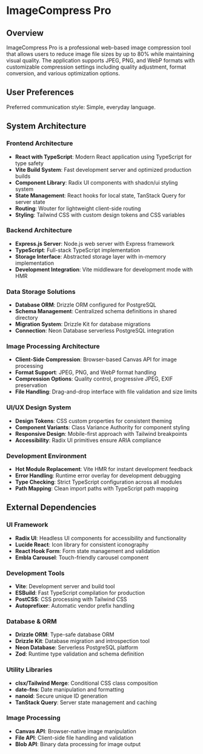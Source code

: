 # ImageCompress Pro

## Overview

ImageCompress Pro is a professional web-based image compression tool that allows users to reduce image file sizes by up to 80% while maintaining visual quality. The application supports JPEG, PNG, and WebP formats with customizable compression settings including quality adjustment, format conversion, and various optimization options.

## User Preferences

Preferred communication style: Simple, everyday language.

## System Architecture

### Frontend Architecture
- **React with TypeScript**: Modern React application using TypeScript for type safety
- **Vite Build System**: Fast development server and optimized production builds
- **Component Library**: Radix UI components with shadcn/ui styling system
- **State Management**: React hooks for local state, TanStack Query for server state
- **Routing**: Wouter for lightweight client-side routing
- **Styling**: Tailwind CSS with custom design tokens and CSS variables

### Backend Architecture
- **Express.js Server**: Node.js web server with Express framework
- **TypeScript**: Full-stack TypeScript implementation
- **Storage Interface**: Abstracted storage layer with in-memory implementation
- **Development Integration**: Vite middleware for development mode with HMR

### Data Storage Solutions
- **Database ORM**: Drizzle ORM configured for PostgreSQL
- **Schema Management**: Centralized schema definitions in shared directory
- **Migration System**: Drizzle Kit for database migrations
- **Connection**: Neon Database serverless PostgreSQL integration

### Image Processing Architecture
- **Client-Side Compression**: Browser-based Canvas API for image processing
- **Format Support**: JPEG, PNG, and WebP format handling
- **Compression Options**: Quality control, progressive JPEG, EXIF preservation
- **File Handling**: Drag-and-drop interface with file validation and size limits

### UI/UX Design System
- **Design Tokens**: CSS custom properties for consistent theming
- **Component Variants**: Class Variance Authority for component styling
- **Responsive Design**: Mobile-first approach with Tailwind breakpoints
- **Accessibility**: Radix UI primitives ensure ARIA compliance

### Development Environment
- **Hot Module Replacement**: Vite HMR for instant development feedback
- **Error Handling**: Runtime error overlay for development debugging
- **Type Checking**: Strict TypeScript configuration across all modules
- **Path Mapping**: Clean import paths with TypeScript path mapping

## External Dependencies

### UI Framework
- **Radix UI**: Headless UI components for accessibility and functionality
- **Lucide React**: Icon library for consistent iconography
- **React Hook Form**: Form state management and validation
- **Embla Carousel**: Touch-friendly carousel component

### Development Tools
- **Vite**: Development server and build tool
- **ESBuild**: Fast TypeScript compilation for production
- **PostCSS**: CSS processing with Tailwind CSS
- **Autoprefixer**: Automatic vendor prefix handling

### Database & ORM
- **Drizzle ORM**: Type-safe database ORM
- **Drizzle Kit**: Database migration and introspection tool
- **Neon Database**: Serverless PostgreSQL platform
- **Zod**: Runtime type validation and schema definition

### Utility Libraries
- **clsx/Tailwind Merge**: Conditional CSS class composition
- **date-fns**: Date manipulation and formatting
- **nanoid**: Secure unique ID generation
- **TanStack Query**: Server state management and caching

### Image Processing
- **Canvas API**: Browser-native image manipulation
- **File API**: Client-side file handling and validation
- **Blob API**: Binary data processing for image output